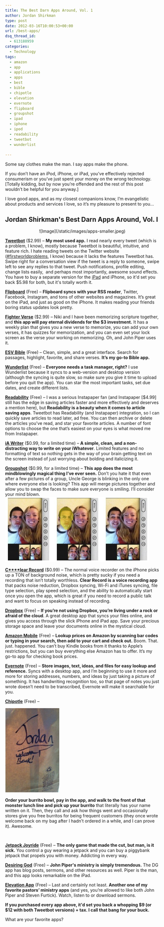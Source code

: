 ```yaml
---
title: The Best Darn Apps Around, Vol. 1
author: Jordan Shirkman
type: post
date: 2012-03-16T10:00:53+00:00
url: /best-apps/
dsq_thread_id:
  - 613188959
categories:
  - Technology
tags:
  - amazon
  - app
  - applications
  - apps
  - best
  - bible
  - chipotle
  - elevation
  - evernote
  - flipboard
  - groupshot
  - ipad
  - iphone
  - ipod
  - readability
  - tweetbot
  - wunderlist

---
```

Some say clothes make the man. I say apps make the phone.

If you don’t have an iPod, iPhone, or iPad, you’ve effectively rejected consumerism or you’ve just spent your money on the wrong technology. [Totally kidding, but by now you’re offended and the rest of this post wouldn’t be helpful for you anyway.]

I love good apps, and as my closest companions know, I’m evangelistic about products and services I love, so it’s my pleasure to present to you&#8230;

## Jordan Shirkman's Best Darn Apps Around, Vol. I

<p style="text-align: center;">
  ![Image](/static/images/apps-smaller.jpeg)
</p>

[**Tweetbot**](https://itunes.apple.com/us/app/tweetbot-for-twitter-iphone/id428851691?mt=8&uo=4&at=11l4uN) ($2.99) &#8211; **My most used app.** I read nearly every tweet (which is a problem, I know), mostly because Tweetbot is beautiful, intuitive, and feature rich. I hate reading tweets on the Twitter website ([#firstworldproblems](https://twitter.com/#!/search/%23firstworldproblems), I know) because it lacks the features Tweetbot has. Swipe right for a conversation view if the tweet is a reply to someone, swipe left to see any replies to that tweet. Push notifications, profile editing, change lists easily,  and perhaps most importantly, awesome sound effects. You have to buy a separate version for the [iPad](https://itunes.apple.com/us/app/tweetbot-for-twitter-ipad/id498801050?mt=8&uo=4&at=11l4uN) and iPhone, so it'd set you back $5.98 for both, but it's totally worth it.

**[Flipboard](http://itunes.apple.com/us/app/flipboard/id358801284?mt=8)** (Free) &#8211; **Flipboard syncs with your RSS reader**, Twitter, Facebook, Instagram, and tons of other websites and magazines. It’s great on the iPad, and just as good on the iPhone. It makes reading your friends boring status updates look pretty.

[**Fighter Verse**](https://itunes.apple.com/us/app/fighter-verses-memorize-bible/id411711646?mt=8&uo=4&at=11l4uN) ($2.99) &#8211; Niki and I have been memorizing scripture together, and **this app will pay eternal dividends for the $3 investment.** It has a weekly plan that gives you a new verse to memorize, you can add your own verses, it has quizzes for memorization, and you can even set your lock screen as the verse your working on memorizing. Oh, and John Piper uses it.

**[ESV Bible](http://itunes.apple.com/us/app/esv-bible/id361797273?mt=8)** (Free) &#8211; Clean, simple, and a great interface. Search for passages, highlight, favorite, and share verses. **It’s my go-to Bible app.**

**[Wunderlist](http://itunes.apple.com/us/app/wunderlist/id406644151?mt=8)** (Free) &#8211; **Everyone needs a task manager, right?** I use Wunderlist because it syncs to a web-version and desktop version (although the syncing is quite slow, so make sure you give it time to upload before you quit the app). You can star the most important tasks, set due dates, and create different lists.

**[Readability](http://itunes.apple.com/us/app/readability/id460156587?mt=8)** (Free) &#8211; I was a serious Instapaper fan (and Instapaper [$4.99] still has the edge in saving articles faster and more effectively and deserves a mention here), but **Readability is a beauty when it comes to article saving apps**. Tweetbot has Readability (and Instapaper) integration, so I can quickly save articles to read later, ad free. You can then archive or delete the articles you’ve read, and star your favorite articles. A number of font options to choose the one that’s easiest on your eyes is what moved me from Instapaper.

[**iA Writer**](https://itunes.apple.com/us/app/ia-writer/id392502056?mt=8&uo=4&at=11l4uN) ($0.99, for a limited time) &#8211; **A simple, clean, and a non-distracting way to write on your iWhatever**. Limited features and no formatting of text so nothing gets in the way of your brain getting text on the screen instead of just worrying about bolding and italicizing it.

[**Groupshot**](https://itunes.apple.com/us/app/groupshot/id488709126?mt=8&uo=4&at=11l4uN) ($0.99, for a limited time) &#8211; **This app does the most mindblowingly magical thing I’ve ever seen.** Don’t you hate it that even after a few pictures of a group, Uncle George is blinking in the only one where everyone else is looking? This app will merge pictures together and allow you to swap the faces to make sure everyone is smiling. I’ll consider your mind blown.![Image](/static/images/Screen-Shot-2013-01-13-at-11.53.31-AM.jpeg)

[**C****lear Record**](https://itunes.apple.com/us/app/clearrecord-premium-noise/id395704227?mt=8&uo=4&at=11l4uN) ($0.99) &#8211; The normal voice recorder on the iPhone picks up a TON of background noise, which is pretty sucky if you need a recording that isn’t totally worthless. **Clear Record is a voice recording app** that packs noise reduction, Dropbox syncing, Wi-Fi and iTunes syncing, file type selection, play speed selection, and the ability to automatically start once you open the app, which is great if you need to record a public talk and want to focus on speaking instead of recording.

**[Dropbox](http://itunes.apple.com/us/app/dropbox/id327630330?mt=8)** (Free) &#8211; **If you’re not using Dropbox, you’re living under a rock or afraid of the cloud**. A great desktop app that syncs your files online, and gives you access through the slick iPhone and iPad app. Save your precious storage space and leave your documents online in the mystical cloud.

**[Amazon Mobile](http://itunes.apple.com/us/app/amazon-mobile/id297606951?mt=8)** (Free) &#8211; **Lookup prices on Amazon by scanning bar codes or typing in your search, then add to your cart and check out.** Boom. That. just. happened. You can’t buy Kindle books from it thanks to Apple’s restrictions, but you can buy everything else Amazon has to offer. It’s my go-to app for checking book prices.

**[Evernote](http://itunes.apple.com/us/app/evernote/id281796108?mt=8)** (Free) &#8211; **Store images, text, ideas, and files for easy lookup and reference.** Syncs with a desktop app, and I’m beginning to use it more and more for storing addresses, numbers, and ideas by just taking a picture of something. It has handwriting recognition too, so that page of notes you just wrote doesn’t need to be transcribed, Evernote will make it searchable for you.

**[Chipotle](http://itunes.apple.com/us/app/chipotle-ordering/id327228455?mt=8)** (Free) &#8211;

![Image](/static/images/Screen-Shot-2013-01-13-at-11.50.17-AM.jpeg) 

**Order your burrito bowl, pay in the app, and walk to the front of that monster lunch line and pick up your burrito** that literally has your name written on it. Then, they call and ask how things went and occasionally stores give you free burritos for being frequent customers (they once wrote welcome back on my bag after I hadn’t ordered in a while, and I can prove it). Awesome.

&nbsp;

**[Jetpack Joyride](http://itunes.apple.com/us/app/jetpack-joyride/id457446957?mt=8)** (Free) &#8211; **The only game that made the cut, but man, is it sick.** You control a guy wearing a jetpack and you can buy a piggybank jetpack that propels you with money. Addicting in every way.

[**Desiring God**](http://itunes.apple.com/us/app/the-desiring-god-app/id463863589?mt=8) (Free) &#8211; **John Piper's ministry is simply tremendous.** The DG app has blog posts, sermons, and other resources as well. Piper is the man, and this app looks remarkable on the iPad.

**[Elevation App](http://itunes.apple.com/us/app/elevation-app/id427622219?mt=8)** (Free) &#8211; Last and certainly not least. **Another one of my favorite pastors’ ministry apps** (and yes, you’re allowed to like both John Piper and Steven Furtick). Watch, listen to or download sermons.

**If you purchased every app above, it'd set you back a whopping $9 (or $12 with both Tweetbot versions) + tax. I call that bang for your buck.**

What are your favorite apps?
